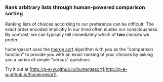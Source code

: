 ### Rank arbitrary lists through human-powered comparison sorting

Ranking lists of choices according to our preference can be difficult. The exact order encoded implicitly in our mind often eludes our consciousness. By contrast, we can typically tell immediately which of **two** choices we prefer.

humergesort uses the [merge sort](http://en.wikipedia.org/wiki/Merge_sort) algorithm with *you* as the "comparison function" to provide you with an exact ranking of your choices by asking you a series of simple "versus" questions.

Try it out at [http://p-e-w.github.io/humergesort](http://p-e-w.github.io/humergesort).
